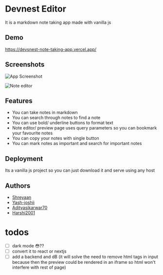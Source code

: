 
# Devnest Editor

It is a markdown note taking app made with vanilla js


## Demo

https://devsnest-note-taking-app.vercel.app/

## Screenshots

![App Screenshot](https://devsnest-note-taking-app-iuo3.vercel.app/demo.png)

![Note editor](https://devsnest-note-taking-app-iuo3.vercel.app/demo2.png)


## Features

- You can take notes in markdown
- You can search through notes to find a note
- You can use bold/ underline buttons to format text
- Note editor/ preview page uses query parameters so you can bookmark your favourite notes 
- You can copy your notes with single button
- You can mark notes as important and search for important notes 

## Deployment

Its a vanilla js project so you can just download it and serve using any host



## Authors

- [Shreyaan](https://github.com/Shreyaan)
- [Yash-joshii](https://github.com/yash-joshii)
- [Adityasikarwar70](https://github.com/Adityasikarwar70)
- [Harshi2001](https://github.com/Harshi2001)

# todos
- [ ] dark mode 😳?? 
- [ ] convert it to react or nextjs 
- [ ] add a backend and dB (it will solve the need to remove html tags in input because then the preview could be rendered in an iframe so html won't interfere with rest of page) 
